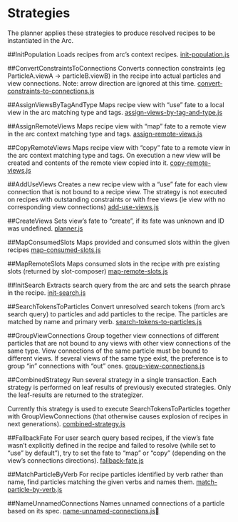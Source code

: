 # Strategies

The planner applies these strategies to produce resolved recipes to be instantiated in the Arc.

##InitPopulation
Loads recipes from arc’s context recipes.
[init-population.js](https://github.com/PolymerLabs/arcs/blob/master/runtime/strategies/init-population.js)

##ConvertConstraintsToConnections
Converts connection constraints (eg ParticleA.viewA -> particleB.viewB) in the recipe into actual particles and view connections.
Note: arrow direction are ignored at this time.
[convert-constraints-to-connections.js](https://github.com/PolymerLabs/arcs/blob/master/runtime/strategies/convert-constraints-to-connections.js)

##AssignViewsByTagAndType
Maps recipe view with “use” fate to a local view in the arc matching type and tags.
[assign-views-by-tag-and-type.js](https://github.com/PolymerLabs/arcs/blob/master/runtime/strategies/assign-views-by-tag-and-type.js)

##AssignRemoteViews
Maps recipe view with “map” fate to a remote view in the arc context matching type and tags.
[assign-remote-views.js](https://github.com/PolymerLabs/arcs/blob/master/runtime/strategies/assign-remote-views.js)

##CopyRemoteViews
Maps recipe view with “copy” fate to a remote view in the arc context matching type and tags. On execution a new view will be created and contents of the remote view copied into it.
[copy-remote-views.js](https://github.com/PolymerLabs/arcs/blob/master/runtime/strategies/copy-remote-views.js)

##AddUseViews
Creates a new recipe view with a “use” fate for each view connection that is not bound to a recipe view.
The strategy is not executed on recipes with outstanding constraints or with free views (ie view with no corresponding view connections)
[add-use-views.js](https://github.com/PolymerLabs/arcs/blob/master/runtime/strategies/add-use-views.js)

##CreateViews
Sets view’s fate to “create”, if its fate was unknown and ID was undefined.
[planner.js](https://github.com/PolymerLabs/arcs/blob/master/runtime/planner.js#L34)

##MapConsumedSlots
Maps provided and consumed slots within the given recipes
[map-consumed-slots.js](https://github.com/PolymerLabs/arcs/blob/master/runtime/strategies/map-consumed-slots.js)

##MapRemoteSlots
Maps consumed slots in the recipe with pre existing slots (returned by slot-composer)
[map-remote-slots.js](https://github.com/PolymerLabs/arcs/blob/master/runtime/strategies/map-remote-slots.js)

##InitSearch
Extracts search query from the arc and sets the search phrase in the recipe.
[init-search.js](https://github.com/PolymerLabs/arcs/blob/master/runtime/strategies/init-search.js)

##SearchTokensToParticles
Convert unresolved search tokens (from arc’s search query) to particles and add particles to the recipe.
The particles are matched by name and primary verb.
[search-tokens-to-particles.js](https://github.com/PolymerLabs/arcs/blob/master/runtime/strategies/search-tokens-to-particles.js)

##GroupViewConnections
Group together view connections of different particles that are not bound to any views with other view connections of the same type.
View connections of the same particle must be bound to different views. If several views of the same type exist, the preference is to group “in” connections with “out” ones.
[group-view-connections.js](https://github.com/PolymerLabs/arcs/blob/master/runtime/strategies/group-view-connections.js)

##CombinedStrategy
Run several strategy in a single transaction.
Each strategy is performed on leaf results of previously executed strategies. Only the leaf-results are returned to the strategizer.

Currently this strategy is used to execute SearchTokensToParticles together with GroupViewConnections (that otherwise causes explosion of recipes in next generations).
[combined-strategy.js](https://github.com/PolymerLabs/arcs/blob/master/runtime/strategies/combined-strategy.js)

##FallbackFate
For user search query based recipes, if the view’s fate wasn’t explicitly defined in the recipe and failed to resolve (while set to “use” by default”), try to set the fate to “map” or “copy” (depending on the view’s connections directions).
[fallback-fate.js](https://github.com/PolymerLabs/arcs/blob/master/runtime/strategies/fallback-fate.js)

##MatchParticleByVerb
For recipe particles identified by verb rather than name, find particles matching the given verbs and names them.
[match-particle-by-verb.js](https://github.com/PolymerLabs/arcs/blob/master/runtime/strategies/match-particle-by-verb.js)

##NameUnnamedConnections
Names unnamed connections of a particle based on its spec.
[name-unnamed-connections.js](https://github.com/PolymerLabs/arcs/blob/master/runtime/strategies/name-unnamed-connections.js)
